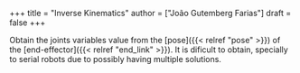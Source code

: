 +++
title = "Inverse Kinematics"
author = ["João Gutemberg Farias"]
draft = false
+++

Obtain the joints variables value from the [pose]({{< relref "pose" >}}) of the [end-effector]({{< relref "end_link" >}}).
It is dificult to obtain, specially to serial robots due to possibly having multiple solutions.
